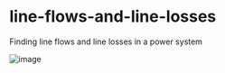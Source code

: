 # line-flows-and-line-losses
Finding line flows and line losses in a power system

![image](https://github.com/user-attachments/assets/5e8a3816-cd88-49b9-abd2-7cedb479baed)


